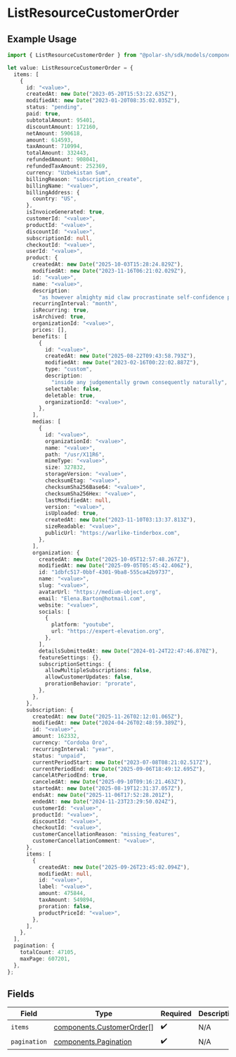 # ListResourceCustomerOrder

## Example Usage

```typescript
import { ListResourceCustomerOrder } from "@polar-sh/sdk/models/components/listresourcecustomerorder.js";

let value: ListResourceCustomerOrder = {
  items: [
    {
      id: "<value>",
      createdAt: new Date("2023-05-20T15:53:22.635Z"),
      modifiedAt: new Date("2023-01-20T08:35:02.035Z"),
      status: "pending",
      paid: true,
      subtotalAmount: 95401,
      discountAmount: 172160,
      netAmount: 590618,
      amount: 614593,
      taxAmount: 710994,
      totalAmount: 332443,
      refundedAmount: 908041,
      refundedTaxAmount: 252369,
      currency: "Uzbekistan Sum",
      billingReason: "subscription_create",
      billingName: "<value>",
      billingAddress: {
        country: "US",
      },
      isInvoiceGenerated: true,
      customerId: "<value>",
      productId: "<value>",
      discountId: "<value>",
      subscriptionId: null,
      checkoutId: "<value>",
      userId: "<value>",
      product: {
        createdAt: new Date("2025-10-03T15:28:24.829Z"),
        modifiedAt: new Date("2023-11-16T06:21:02.029Z"),
        id: "<value>",
        name: "<value>",
        description:
          "as however almighty mid claw procrastinate self-confidence proofread grade",
        recurringInterval: "month",
        isRecurring: true,
        isArchived: true,
        organizationId: "<value>",
        prices: [],
        benefits: [
          {
            id: "<value>",
            createdAt: new Date("2025-08-22T09:43:58.793Z"),
            modifiedAt: new Date("2023-02-16T00:22:02.887Z"),
            type: "custom",
            description:
              "inside any judgementally grown consequently naturally",
            selectable: false,
            deletable: true,
            organizationId: "<value>",
          },
        ],
        medias: [
          {
            id: "<value>",
            organizationId: "<value>",
            name: "<value>",
            path: "/usr/X11R6",
            mimeType: "<value>",
            size: 327832,
            storageVersion: "<value>",
            checksumEtag: "<value>",
            checksumSha256Base64: "<value>",
            checksumSha256Hex: "<value>",
            lastModifiedAt: null,
            version: "<value>",
            isUploaded: true,
            createdAt: new Date("2023-11-10T03:13:37.813Z"),
            sizeReadable: "<value>",
            publicUrl: "https://warlike-tinderbox.com",
          },
        ],
        organization: {
          createdAt: new Date("2025-10-05T12:57:48.267Z"),
          modifiedAt: new Date("2025-09-05T05:45:42.406Z"),
          id: "1dbfc517-0bbf-4301-9ba8-555ca42b9737",
          name: "<value>",
          slug: "<value>",
          avatarUrl: "https://medium-object.org",
          email: "Elena.Barton@hotmail.com",
          website: "<value>",
          socials: [
            {
              platform: "youtube",
              url: "https://expert-elevation.org",
            },
          ],
          detailsSubmittedAt: new Date("2024-01-24T22:47:46.870Z"),
          featureSettings: {},
          subscriptionSettings: {
            allowMultipleSubscriptions: false,
            allowCustomerUpdates: false,
            prorationBehavior: "prorate",
          },
        },
      },
      subscription: {
        createdAt: new Date("2025-11-26T02:12:01.065Z"),
        modifiedAt: new Date("2024-04-26T02:48:59.389Z"),
        id: "<value>",
        amount: 162332,
        currency: "Cordoba Oro",
        recurringInterval: "year",
        status: "unpaid",
        currentPeriodStart: new Date("2023-07-08T08:21:02.517Z"),
        currentPeriodEnd: new Date("2025-09-06T18:49:12.695Z"),
        cancelAtPeriodEnd: true,
        canceledAt: new Date("2025-09-10T09:16:21.463Z"),
        startedAt: new Date("2025-08-19T12:31:37.057Z"),
        endsAt: new Date("2025-11-06T17:52:28.201Z"),
        endedAt: new Date("2024-11-23T23:29:50.024Z"),
        customerId: "<value>",
        productId: "<value>",
        discountId: "<value>",
        checkoutId: "<value>",
        customerCancellationReason: "missing_features",
        customerCancellationComment: "<value>",
      },
      items: [
        {
          createdAt: new Date("2025-09-26T23:45:02.094Z"),
          modifiedAt: null,
          id: "<value>",
          label: "<value>",
          amount: 475844,
          taxAmount: 549894,
          proration: false,
          productPriceId: "<value>",
        },
      ],
    },
  ],
  pagination: {
    totalCount: 47105,
    maxPage: 607201,
  },
};
```

## Fields

| Field                                                                  | Type                                                                   | Required                                                               | Description                                                            |
| ---------------------------------------------------------------------- | ---------------------------------------------------------------------- | ---------------------------------------------------------------------- | ---------------------------------------------------------------------- |
| `items`                                                                | [components.CustomerOrder](../../models/components/customerorder.md)[] | :heavy_check_mark:                                                     | N/A                                                                    |
| `pagination`                                                           | [components.Pagination](../../models/components/pagination.md)         | :heavy_check_mark:                                                     | N/A                                                                    |